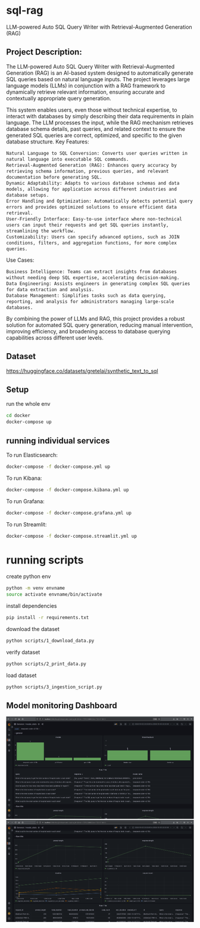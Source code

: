 # sql-rag
LLM-powered Auto SQL Query Writer with Retrieval-Augmented Generation (RAG)

## Project Description:

The LLM-powered Auto SQL Query Writer with Retrieval-Augmented Generation (RAG) is an AI-based system designed to automatically generate SQL queries based on natural language inputs. The project leverages large language models (LLMs) in conjunction with a RAG framework to dynamically retrieve relevant information, ensuring accurate and contextually appropriate query generation.

This system enables users, even those without technical expertise, to interact with databases by simply describing their data requirements in plain language. The LLM processes the input, while the RAG mechanism retrieves database schema details, past queries, and related context to ensure the generated SQL queries are correct, optimized, and specific to the given database structure.
Key Features:

    Natural Language to SQL Conversion: Converts user queries written in natural language into executable SQL commands.
    Retrieval-Augmented Generation (RAG): Enhances query accuracy by retrieving schema information, previous queries, and relevant documentation before generating SQL.
    Dynamic Adaptability: Adapts to various database schemas and data models, allowing for application across different industries and database setups.
    Error Handling and Optimization: Automatically detects potential query errors and provides optimized solutions to ensure efficient data retrieval.
    User-Friendly Interface: Easy-to-use interface where non-technical users can input their requests and get SQL queries instantly, streamlining the workflow.
    Customizability: Users can specify advanced options, such as JOIN conditions, filters, and aggregation functions, for more complex queries.

Use Cases:

    Business Intelligence: Teams can extract insights from databases without needing deep SQL expertise, accelerating decision-making.
    Data Engineering: Assists engineers in generating complex SQL queries for data extraction and analysis.
    Database Management: Simplifies tasks such as data querying, reporting, and analysis for administrators managing large-scale databases.

By combining the power of LLMs and RAG, this project provides a robust solution for automated SQL query generation, reducing manual intervention, improving efficiency, and broadening access to database querying capabilities across different user levels.


## Dataset 
https://huggingface.co/datasets/gretelai/synthetic_text_to_sql


## Setup


run the whole env
```bash
cd docker
docker-compose up
```


## running individual services

To run Elasticsearch:
```bash
docker-compose -f docker-compose.yml up
```

To run Kibana:
```bash
docker-compose -f docker-compose.kibana.yml up
```

To run Grafana:
```bash
docker-compose -f docker-compose.grafana.yml up
```

To run Streamlit:
```bash
docker-compose -f docker-compose.streamlit.yml up
```

# running scripts

create python env
```bash
python -m venv envname
source activate envname/bin/activate
```

install dependencies
```bash
pip install -r requirements.txt
```

download the dataset
```bash
python scripts/1_download_data.py
```

verify dataset
```bash
python scripts/2_print_data.py
```

load dataset
```bash
python scripts/3_ingestion_script.py
```


## Model monitoring Dashboard
![dashboard](./images/Screenshot_20241008_200906.png)
![dashboard](./images/Screenshot_20241008_200928.png)
